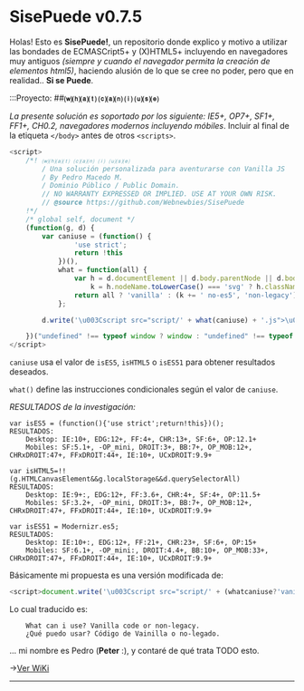 # SisePuede v0.7.5
Holas! Esto es **SisePuede!**, un repositorio donde explico y motivo a utilizar las bondades de ECMASCript5+ y (X)HTML5+ incluyendo en navegadores muy antiguos *(siempre y cuando el navegador permita la creación de elementos html5)*, haciendo alusión de lo que se cree no poder, pero que en realidad.. **Si se Puede**.

:::Proyecto: 
##<a name="#whatcaniuse"></a>**⒲⒣⒜⒯ ⒞⒜⒩ ⒤ ⒰⒮⒠**

<em>La presente solución es soportado por los siguiente: IE5+, OP7+, SF1+, FF1+, CH0.2, navegadores modernos incluyendo móbiles</em>. Incluir al final de la etiqueta `</body>` antes de otros `<scripts>`.

```js
<script>
	/*! ⒲⒣⒜⒯ ⒞⒜⒩ ⒤ ⒰⒮⒠
		/ Una solución personalizada para aventurarse con Vanilla JS
		/ By Pedro Macedo M.
		/ Dominio Público / Public Domain.
		// NO WARRANTY EXPRESSED OR IMPLIED. USE AT YOUR OWN RISK.
		// @source https://github.com/Webnewbies/SisePuede
	!*/
	/* global self, document */
    (function(g, d) {
        var caniuse = (function() {
                'use strict';
                return !this
            })(),
            what = function(all) {
                var h = d.documentElement || d.body.parentNode || d.body,
                    k = h.nodeName.toLowerCase() === 'svg' ? h.className.baseVal : h.className;
                return all ? 'vanilla' : (k += ' no-es5', 'non-legacy');
            };

        d.write('\u003Cscript src="script/' + what(caniuse) + '.js">\u003C/script>')

    })("undefined" !== typeof window ? window : "undefined" !== typeof global ? global : "undefined" !== typeof self ? self : this, document);
</script>
```

`caniuse` usa el valor de `isES5`, `isHTML5` o `isES51` para obtener resultados deseados.

`what()` define las instrucciones condicionales según el valor de `caniuse`.

<em>RESULTADOS de la investigación:</em>

	var isES5 = (function(){'use strict';return!this})();
	RESULTADOS:
		Desktop: IE:10+, EDG:12+, FF:4+, CHR:13+, SF:6+, OP:12.1+  
	    Mobiles: SF:5.1+, -OP_mini, DROIT:3+, BB:7+, OP_MOB:12+, CHRxDROIT:47+, FFxDROIT:44+, IE:10+, UCxDROIT:9.9+
	    
	var isHTML5=!!(g.HTMLCanvasElement&&g.localStorage&&d.querySelectorAll)
	RESULTADOS:
		Desktop: IE:9+:, EDG:12+, FF:3.6+, CHR:4+, SF:4+, OP:11.5+  
	    Mobiles: SF:3.2+, -OP_mini, DROIT:3+, BB:7+, OP_MOB:12+, CHRxDROIT:47+, FFxDROIT:44+, IE:10+, UCxDROIT:9.9+
	    
	var isES51 = Modernizr.es5;
	RESULTADOS:
		Desktop: IE:10+:, EDG:12+, FF:21+, CHR:23+, SF:6+, OP:15+
	    Mobiles: SF:6.1+, -OP_mini:, DROIT:4.4+, BB:10+, OP_MOB:33+, CHRxDROIT:47+, FFxDROIT:44+, IE:10+, UCxDROIT:9.9+

Básicamente mi propuesta es una versión modificada de: 

```js
<script>document.write('\u003Cscript src="script/' + (whatcaniuse?'vanilla':'non-legacy') + '.js">\u003C/script>')</script>
```

Lo cual traducido es:

		What can i use? Vanilla code or non-legacy.
		¿Qué puedo usar? Código de Vainilla o no-legado.    		
... mi nombre es Pedro (**Peter** :), y contaré de qué trata TODO esto.

->[Ver WiKi](https://github.com/Webnewbies/SisePuede/wiki)

****